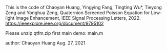 This is the code of Chaoyan Huang, Yingying Fang, Tingting Wu*, Tieyong Zeng and Yonghua Zeng,
Quaternion Screened Poisson Equation for Low-light Image Enhancement, 
IEEE Signal Processing Letters, 2022.
https://ieeexplore.ieee.org/document/9795102

Please unzip qtfm.zip first
main demo: main.m


author: Chaoyan Huang
Aug. 27, 2021

